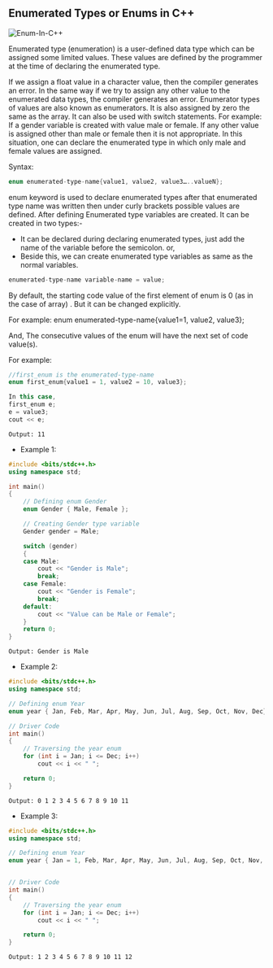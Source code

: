 ## Enumerated Types or Enums in C++

![Enum-In-C++](https://user-images.githubusercontent.com/105644935/215512826-2809c545-e46f-42fd-a13f-c3d032273485.jpg)

Enumerated type (enumeration) is a user-defined data type which can be assigned some limited values. These values are defined by the programmer at the time of declaring the enumerated type.

If we assign a float value in a character value, then the compiler generates an error. In the same way if we try to assign any other value to the enumerated data types, the compiler generates an error. Enumerator types of values are also known as enumerators. It is also assigned by zero the same as the array. It can also be used with switch statements.
For example: If a gender variable is created with value male or female. If any other value is assigned other than male or female then it is not appropriate. In this situation, one can declare the enumerated type in which only male and female values are assigned.

Syntax:
```cpp
enum enumerated-type-name{value1, value2, value3…..valueN};
```

enum keyword is used to declare enumerated types after that enumerated type name was written then under curly brackets possible values are defined. After defining Enumerated type variables are created. It can be created in two types:-

- It can be declared during declaring enumerated types, just add the name of the variable before the semicolon. or,
- Beside this, we can create enumerated type variables as same as the normal variables.

```cpp
enumerated-type-name variable-name = value;
```

By default, the starting code value of the first element of enum is 0 (as in the case of array) . But it can be changed explicitly.

For example: enum enumerated-type-name{value1=1, value2, value3};

And, The consecutive values of the enum will have the next set of code value(s).

For example:
```cpp
//first_enum is the enumerated-type-name
enum first_enum{value1 = 1, value2 = 10, value3};

In this case, 
first_enum e;
e = value3;
cout << e;
```

`Output: 11`

- Example 1: 
```cpp
#include <bits/stdc++.h>
using namespace std;

int main()
{
	// Defining enum Gender
	enum Gender { Male, Female };

	// Creating Gender type variable
	Gender gender = Male;

	switch (gender)
	{
	case Male:
		cout << "Gender is Male";
		break;
	case Female:
		cout << "Gender is Female";
		break;
	default:
		cout << "Value can be Male or Female";
	}
	return 0;
}
```
`Output: Gender is Male`


- Example 2:

```cpp
#include <bits/stdc++.h>
using namespace std;

// Defining enum Year
enum year { Jan, Feb, Mar, Apr, May, Jun, Jul, Aug, Sep, Oct, Nov, Dec};

// Driver Code
int main()
{
	// Traversing the year enum
	for (int i = Jan; i <= Dec; i++)
		cout << i << " ";

	return 0;
}
```
`Output: 0 1 2 3 4 5 6 7 8 9 10 11`

- Example 3:


```cpp
#include <bits/stdc++.h>
using namespace std;

// Defining enum Year
enum year { Jan = 1, Feb, Mar, Apr, May, Jun, Jul, Aug, Sep, Oct, Nov, Dec};


// Driver Code
int main()
{
	// Traversing the year enum
	for (int i = Jan; i <= Dec; i++)
		cout << i << " ";

	return 0;
}
```
`Output: 1 2 3 4 5 6 7 8 9 10 11 12`






